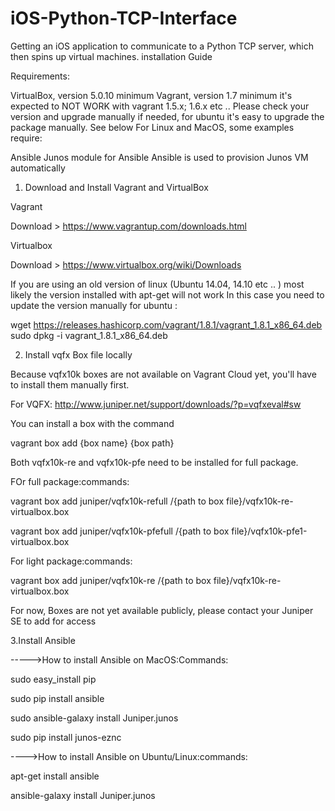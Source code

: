 # iOS-Python-TCP-Interface
Getting an iOS application to communicate to a Python TCP server, which then spins up virtual machines.
installation Guide

Requirements:

VirtualBox, version 5.0.10 minimum
Vagrant, version 1.7 minimum
it's expected to NOT WORK with vagrant 1.5.x; 1.6.x etc .. Please check your version and upgrade manually if needed, for ubuntu it's easy to upgrade the package manually. See below
For Linux and MacOS, some examples require:

Ansible
Junos module for Ansible
Ansible is used to provision Junos VM automatically

1. Download and Install Vagrant and VirtualBox

Vagrant

Download > https://www.vagrantup.com/downloads.html

Virtualbox

Download > https://www.virtualbox.org/wiki/Downloads

If you are using an old version of linux (Ubuntu 14.04, 14.10 etc .. ) most likely the version installed with apt-get will not work In this case you need to update the version manually
for ubuntu :

wget https://releases.hashicorp.com/vagrant/1.8.1/vagrant_1.8.1_x86_64.deb
sudo dpkg -i vagrant_1.8.1_x86_64.deb

2. Install vqfx Box file locally

Because vqfx10k boxes are not available on Vagrant Cloud yet, you'll have to install them manually first.

For VQFX:
http://www.juniper.net/support/downloads/?p=vqfxeval#sw

You can install a box with the command

vagrant box add {box name} {box path}

Both vqfx10k-re and vqfx10k-pfe  need to be installed for full package.


FOr full package:commands:

vagrant box add juniper/vqfx10k-refull /{path to box file}/vqfx10k-re-virtualbox.box

vagrant box add juniper/vqfx10k-pfefull /{path to box file}/vqfx10k-pfe1-virtualbox.box  


For light package:commands:

vagrant box add juniper/vqfx10k-re /{path to box file}/vqfx10k-re-virtualbox.box

For now, Boxes are not yet available publicly, please contact your Juniper SE to add for access

3.Install Ansible

----->How to install Ansible on MacOS:Commands:

sudo easy_install pip

sudo pip install ansible

sudo ansible-galaxy install Juniper.junos

sudo pip install junos-eznc

---->How to install Ansible on Ubuntu/Linux:commands:

apt-get install ansible

ansible-galaxy install Juniper.junos

